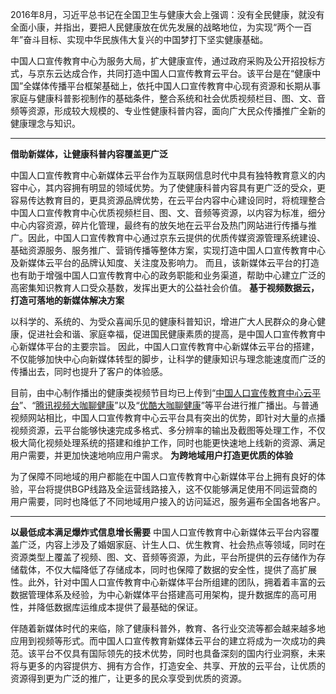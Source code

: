 2016年8月，习近平总书记在全国卫生与健康大会上强调：没有全民健康，就没有全面小康，并指出，要把人民健康放在优先发展的战略地位，为实现“两个一百年”奋斗目标、实现中华民族伟大复兴的中国梦打下坚实健康基础。

中国人口宣传教育中心为服务大局，扩大健康宣传，通过政府采购及公开招投标方式，与京东云达成合作，共同打造中国人口宣传教育云平台。该平台是在“健康中国”全媒体传播平台框架基础上，依托中国人口宣传教育中心现有资源和长期从事家庭与健康科普影视制作的基础条件，整合系统和社会优质视频栏目、图、文、音频等资源，形成较大规模的、专业性健康科普内容，面向广大民众传播推广全新的健康理念与知识。
****

**借助新媒体，让健康科普内容覆盖更广泛**

中国人口宣传教育中心新媒体云平台作为互联网信息时代中具有独特教育意义的内容中心，其内容拥有明显的领域优势。为了使健康科普内容具有更广泛的受众，更容易传达教育目的，更具资源品牌优势，在云平台内容中心建设同时，将梳理整合中国人口宣传教育中心优质视频栏目、图、文、音频等资源，以内容为标准，细分中心内容资源，碎片化管理，最终有的放矢地在云平台及热门网站进行传播与推广。因此，中国人口宣传教育中心通过京东云提供的优质传媒资源管理系统建设、基础资源服务、服务推广、营销传播等整体方案，实现打造中国人口宣传教育中心及新媒体云平台的品牌认知度、关注度及影响力。
而且，该新媒体云平台的打造也有助于增强中国人口宣传教育中心的政务职能和业务渠道，帮助中心建立广泛的高密集知识教育人口受众基数，发挥出更大的公益社会价值。
**基于视频数据云，打造可落地的新媒体解决方案**

以科学的、系统的、为受众喜闻乐见的健康科普知识，增进广大人民群众的身心健康，促进社会和谐、家庭幸福，促进国民健康素质的提高，是中国人口宣传教育中心新媒体平台的主要宗旨。
因此，中国人口宣传教育中心新媒体云平台的搭建，不仅能够加快中心向新媒体转型的脚步，让科学的健康知识与理念能速度而广泛的传播出去，同时也提升了客户的体验感。

目前，由中心制作播出的健康类视频节目均已上传到“[中国人口宣传教育中心云平台](http://yun.nhfpccpcc.org.cn/)”、“[腾讯视频大咖聊健康](http://v.qq.com/vplus/8dd571d9a93e63faea703ce04b40377a)”以及“[优酷大咖聊健康](http://i.youku.com/i/UNDM1ODc2MDMwMA==/videos?spm=a2hzp.8244740.0.0)”等平台进行推广播出。与普通视频网站相比，中国人口宣传教育中心云平台具有突出的优势，即针对大量的点播视频资源，云平台能够快速完成多格式、多分辨率的输出及截图等处理工作，不仅极大简化视频处理系统的搭建和维护工作，同时也能更快速地上线新的资源、满足用户需要，并更加快速地响应用户需求。
**为跨地域用户打造更优质的体验**

为了保障不同地域的用户都能在中国人口宣传教育中心新媒体平台上拥有良好的体验，平台将提供BGP线路及全运营线路接入，这不仅能够满足使用不同运营商的用户需要，同时也降低了不同地域用户接入的访问延迟，服务遍布全国各地客户。
****

**以最低成本满足爆炸式信息增长需要**
中国人口宣传教育中心新媒体云平台内容覆盖广泛，内容上涉及了婚姻家庭、计生人口、优生教育、社会热点等领域，同时在资源类型上覆盖了视频、图、文、音频等资源，为此，平台所提供的云存储作为存储载体，不仅大幅降低了存储成本，同时也保障了数据的安全性，提供了高扩展性。此外，针对中国人口宣传教育中心新媒体平台所组建的团队，拥着着丰富的云数据管理体系及经验，为中心新媒体平台搭建高可用架构，提升数据库的高可用性，并降低数据库运维成本提供了最基础的保证。

伴随着新媒体时代的来临，除了健康科普外，教育、各行业交流等都会越来越多地应用到视频等形式。而中国人口宣传教育新媒体云平台的建立将成为一次成功的典范。该平台不仅具有国际领先的技术优势，同时也具备深刻的国内行业洞察，未来将与更多的内容提供方、拥有方合作，打造安全、共享、开放的云平台，让优质的资源得到更为广泛的推广，让更多的民众享受到优质的资源。